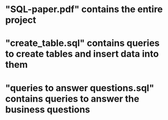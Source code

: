 # "SQL-paper.pdf" contains the entire project

# "create_table.sql" contains queries to create tables and insert data into them

# "queries to answer questions.sql" contains queries to answer the business questions
